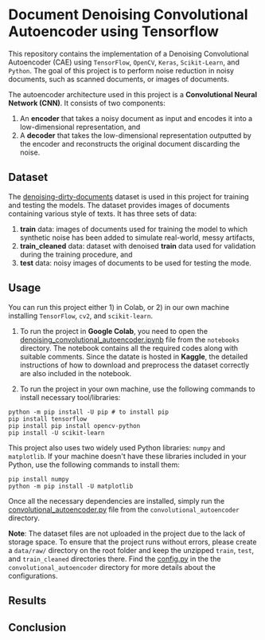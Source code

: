 # Document Denoising Convolutional Autoencoder using Tensorflow

This repository contains the implementation of a Denoising Convolutional Autoencoder (CAE) using `TensorFlow`, `OpenCV`, `Keras`, `Scikit-Learn`, and `Python`. The goal of this project is to perform noise reduction in noisy documents, such as scanned documents, or images of documents.

The autoencoder architecture used in this project is a **Convolutional Neural Network (CNN)**. It consists of two components:
1. An **encoder** that takes a noisy document as input and encodes it into a low-dimensional representation, and
2. A **decoder** that takes the low-dimensional representation outputted by the encoder and reconstructs the original document discarding the noise.

## Dataset

The [denoising-dirty-documents](https://www.kaggle.com/competitions/denoising-dirty-documents/data) dataset is used in this project for training and testing the models. The dataset provides images of documents containing various style of texts. It has three sets of data:

1. __train__ data: images of documents used for training the model to which synthetic noise has been added to simulate real-world, messy artifacts, 
2. __train_cleaned__ data: dataset with denoised __train__ data used for validation during the training procedure, and
3. __test__ data: noisy images of documents to be used for testing the mode.

## Usage

You can run this project either 1) in Colab, or 2) in our own machine installing `TensorFlow`, `cv2`, and `scikit-learn`.  

1. To run the project in **Google Colab**, you need to open the [denoising_convolutional_autoencoder.ipynb](https://github.com/kayanmorshed/Document-Denoising-Convolutional-Autoencoder-using-Tensorflow/tree/main/notebooks) file from the `notebooks` directory. The notebook contains all the required codes along with suitable comments. Since the datate is hosted in **Kaggle**, the detailed instructions of how to download and preprocess the dataset correctly are also included in the notebook.    

2. To run the project in your own machine, use the following commands to install necessary tool/libraries:

```
python -m pip install -U pip # to install pip
pip install tensorflow
pip install pip install opencv-python
pip install -U scikit-learn
```

This project also uses two widely used Python libraries: `numpy` and `matplotlib`. If your machine doesn't have these libraries included in your Python, use the following commands to install them: 
```
pip install numpy
python -m pip install -U matplotlib
```
Once all the necessary dependencies are installed, simply run the [convolutional_autoencoder.py](https://github.com/kayanmorshed/Document-Denoising-Convolutional-Autoencoder-using-Tensorflow/blob/main/convolutional_autoencoder/convolutional_autoencoder.py) file from the `convolutional_autoencoder` directory.

**Note**: The dataset files are not uploaded in the project due to the lack of storage space. To ensure that the project runs without errors, please create a `data/raw/` directory on the root folder and keep the unzipped `train`, `test`, and `train_cleaned` directories there. Find the [config.py](https://github.com/kayanmorshed/Document-Denoising-Convolutional-Autoencoder-using-Tensorflow/blob/main/convolutional_autoencoder/config/config.py) in the the `convolutional_autoencoder` directory for more details about the configurations. 

## Results



## Conclusion
